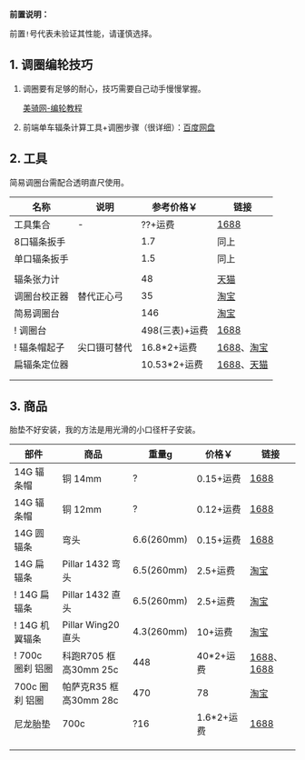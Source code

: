 **前置说明：**

前置`!`号代表未验证其性能，请谨慎选择。

## 1. 调圈编轮技巧

1. 调圈要有足够的耐心，技巧需要自己动手慢慢掌握。

   [美骑网-编轮教程](https://www.biketo.com/knowledge/16470.html)

2. 前端单车辐条计算工具+调圈步骤（很详细）：[百度网盘](https://pan.baidu.com/s/1jjfWp0EOAJvcAUayd6SqOQ?pwd=sgf4)

## 2. 工具

简易调圈台需配合透明直尺使用。

| 名称 | 说明 | 参考价格￥ | 链接 |
| - | - | - | - |
| 工具集合 | - | ??+运费 | [1688](https://detail.1688.com/offer/619640158154.html) |
| 8口辐条扳手 | | 1.7 | 同上 |
| 单口辐条扳手 | | 1.5 | 同上 |
| | | | |
| 辐条张力计 | | 48 | [天猫](https://s.click.taobao.com/t?e=m%3D2%26s%3Dosg11ggGBIdw4vFB6t2Z2ueEDrYVVa64MljcGUdc4HdyINtkUhsv0MFpIvDn60xgWCxUz27ycMjFTlrzds37%2FgLwMG9TgUkNcLWR2kup2vFNRq4euO%2Fww2MWGduSpLInDoqEt4dKdN30KBFKq4PCnx4%2FMEUz7aVQFqr8%2BP8RY9WpasR2r0VZZv1SarTXhIOT%2FcbizUjsed%2BS3ncQ3g7%2FYabyaklTSnP4a7k1bUFpBd%2BA0jblBUwQrnmkgfAalROOi8UOU0qNGBO0zvIVVx%2BPc2%2F51BzEHetfxglKFrfPmkzgk553RHFrowTB3M%2BJXjmTAima4ZXKBn%2FGDF1NzTQoPw%3D%3D&union_lens=lensId%3APUB%401696553800%400bb57279_0afd_18b027c934c_61fe%4001%40eyJmbG9vcklkIjozMTA2OSwiic3BtQiiI6Il9wb3J0YWxfdjJfdG9vbF9saW5rc19wYWdlX2hvbWVfaW5kZXhfaHRtIn0ie) |
| 调圈台校正器 | 替代正心弓 | 35 | [淘宝](https://s.click.taobao.com/t?e=m%3D2%26s%3D9cAnfR7%2FgZxw4vFB6t2Z2ueEDrYVVa64Dm1dJ6eadalyINtkUhsv0KR%2FJSdLXj%2FcZugO4gDOCUDFTlrzds37%2FgLwMG9TgUkNcLWR2kup2vFNRq4euO%2Fww2MWGduSpLInDoqEt4dKdN30KBFKq4PCn%2BO2HcPx%2BFhpQ46xSzEN%2F0uySbHmSI7wOtef%2FroYqRldHrKNmMk34Lfp5xY4HNn%2BsBNsaMF10qmBjZx6PMkZEDO9TwKcsHa1zyvGLp%2ByfAVpf98%2FoL%2BEWp%2BPgysBSxHfUOXVLEPDWL24%2FufIeaShmLvWGPPZ03CRxB%2FlUMoMTGUfjTnrBmIxfybGDmntuH4VtA%3D%3D&union_lens=lensId%3APUB%401697937993%402106cc28_0b8e_18b54fdaffa_6c26%4001%40eyJmbG9vcklkIjozMTA2OSwiic3BtQiiI6Il9wb3J0YWxfdjJfdG9vbF9saW5rc19wYWdlX2hvbWVfaW5kZXhfaHRtIn0ie) |
| 简易调圈台 | | 146 | [淘宝](https://s.click.taobao.com/t?e=m%3D2%26s%3DJxmJfdDIVIVw4vFB6t2Z2ueEDrYVVa64Dm1dJ6eadalyINtkUhsv0AhzcOe65kK%2BhOd0diGy%2FzrFTlrzds37%2FgLwMG9TgUkNcLWR2kup2vFNRq4euO%2Fww2MWGduSpLInDoqEt4dKdN30KBFKq4PCn7QGQ%2BSU9KsUl%2B1n293SrtPNEPXytV9ALoS4zvCRUrqusfBrpyXiZF8E2qHUN8rhCRNRO680e7nQaLz1jZffAuke7Q%2BJoINhjNUHzOBNobQUnSNuMD1hGKtCxJKk3nRN%2FfShFdYOpjfQYdDt0XOR%2F6Z9axSNmgPlEBZwE%2F7n6SSoFxicpDFS3%2BFxKmPmpIKZsA%3D%3D&union_lens=lensId%3APUB%401698988614%402107e26b_0ca1_18b939ce2a2_200c%4001%40eyJmbG9vcklkIjozMTA2OSwiic3BtQiiI6Il9wb3J0YWxfdjJfdG9vbF9saW5rc19wYWdlX2hvbWVfaW5kZXhfaHRtIn0ie) |
| ! 调圈台 | | 498(三表)+运费 | [1688](https://detail.1688.com/offer/679255792027.html) |
| ! 辐条帽起子 | 尖口镊可替代 | 16.8\*2+运费  | [1688](https://detail.1688.com/offer/712521641074.html)、[淘宝](https://s.click.taobao.com/t?e=m%3D2%26s%3D8xC3wb0yD4hw4vFB6t2Z2ueEDrYVVa64MljcGUdc4HdyINtkUhsv0O52g2o%2FDT8lw0sy8ZLUMqDFTlrzds37%2FgLwMG9TgUkNcLWR2kup2vFNRq4euO%2Fww2MWGduSpLInDoqEt4dKdN30KBFKq4PCn%2BiNl4oKhwSZCx%2FymIVfXOCySbHmSI7wOtef%2FroYqRldR%2BOKAz%2B7EdBpKN4bRr3g8Fd%2BVRX%2FAZ8D1EFleUmDxrUwgGEY97F0eyYLKRbHfzfbsnIiTNaqV3qPgysBSxHfUOXVLEPDWL24%2FufIeaShmLvWGPPZ03CRxPxSSn92gTIeE359du4yTUnGDmntuH4VtA%3D%3D&union_lens=lensId%3APUB%401698369891%400b13f67e_0b69_18b6ebbeb39_bf67%4001%40eyJmbG9vcklkIjozMTA2OSwiic3BtQiiI6Il9wb3J0YWxfdjJfdG9vbF9saW5rc19wYWdlX2hvbWVfaW5kZXhfaHRtIn0ie) |
| 扁辐条定位器 | | 10.53\*2+运费 | [1688](https://detail.1688.com/offer/657163636638.html)、[天猫](https://detail.tmall.com/item.htm?spm=a1z0d.6639537/tb.1997196601.14.708974845GTZZv&id=521859903140) |
| | | | |
| | | | |

## 3. 商品

胎垫不好安装，我的方法是用光滑的小口径杆子安装。

| 部件 | 商品 | 重量g | 价格￥ | 链接 |
| - | - | - | - | - |
| 14G 辐条帽 | 铜 14mm | ? | 0.15+运费 | [1688](https://detail.1688.com/offer/679398070304.html) |
| 14G 辐条帽 | 铜 12mm | ? | 0.12+运费 | [1688](https://detail.1688.com/offer/679398070304.html) |
| 14G 圆辐条 | 弯头 | 6.6(260mm) | 0.15+运费 | [1688](https://detail.1688.com/offer/679398070304.html) |
| 14G 扁辐条 | Pillar 1432 弯头 | 6.5(260mm) | 2.5+运费 | [淘宝](https://item.taobao.com/item.htm?spm=a1z09.2.0.0.59092e8dpHtvy8&id=524533495632&_u=r1qg6u554bac) |
| ! 14G 扁辐条 | Pillar 1432 直头 | 6.5(260mm) | 2.5+运费 | [淘宝](https://item.taobao.com/item.htm?spm=a1z09.2.0.0.59092e8dpHtvy8&id=524533495632&_u=r1qg6u554bac) |
| ! 14G 机翼辐条 | Pillar Wing20 直头 | 4.3(260mm) | 10+运费 | [淘宝](https://s.click.taobao.com/t?e=m%3D2%26s%3Db4WCqVoAmtBw4vFB6t2Z2ueEDrYVVa64Dm1dJ6eadalyINtkUhsv0PqmbuEpdzMmvdZmWHGF9IDFTlrzds37%2FgLwMG9TgUkNcLWR2kup2vFNRq4euO%2Fww2MWGduSpLInDoqEt4dKdN30KBFKq4PCnzJaUlR1domoFwVokDox%2F5Si1jMNxDhLMiTdqMDI4bn8A7nVLENk%2FnZzP%2F3kGDkb2mGScWF%2Bwky8385bKKBQL0z2VnTE905TsUScamHZowLzxStiCHb9uFJP7qa1tU3ZgS3jKrSQZrKgtOnuwPql1IC6AJe7BY7qd3EqY%2Bakgpmw&union_lens=lensId%3APUB%401698374039%402104fe10_16a8_18b6efb3895_be02%4001%40eyJmbG9vcklkIjozMTA2OSwiic3BtQiiI6Il9wb3J0YWxfdjJfdG9vbF9saW5rc19wYWdlX2hvbWVfaW5kZXhfaHRtIn0ie) |
| ! 700c 圈刹 铝圈 | 科跑R705 框高30mm 25c | 448 | 40\*2+运费 | [1688](https://detail.1688.com/offer/651571065973.html)、[1688](https://detail.1688.com/offer/652314963957.html) |
| 700c 圈刹 铝圈 | 帕萨克R35 框高30mm 28c | 470 | 78 | [淘宝](https://s.click.taobao.com/t?e=m%3D2%26s%3DpgSUH9Rm1Xhw4vFB6t2Z2ueEDrYVVa64Dm1dJ6eadalyINtkUhsv0K4J%2FKH4VdEuSKX47IkeWDXFTlrzds37%2FgLwMG9TgUkNcLWR2kup2vFNRq4euO%2Fww2MWGduSpLInDoqEt4dKdN30KBFKq4PCn2wHQC4BXHQ3vvOp%2FPtj7e%2FNEPXytV9ALtCLThlbPuuZLb93Df8fOzhuKL8maycT1RVv%2Bkj7wvg4AZ7W1sO%2BhV7L02Lg8r2FIhiimMIJMhXeY%2Fu80F%2BGLGSMJi1gYBJvNFSsXCNd9Eox%2FM%2FuJQfd4kN2jc3Xv3HX15Qr2zKZ3%2BuTomfkDJRs%2BhU%3D&union_lens=lensId%3APUB%401698372151%40213ec9f0_0bbc_18b6ede6767_df19%4001%40eyJmbG9vcklkIjozMTA2OSwiic3BtQiiI6Il9wb3J0YWxfdjJfdG9vbF9saW5rc19wYWdlX2hvbWVfaW5kZXhfaHRtIn0ie) |
| 尼龙胎垫 | 700c | ?16 | 1.6\*2+运费 | [1688](https://detail.1688.com/offer/630194221199.html) |
| | | | | |
| | | | | |
| | | | | |
